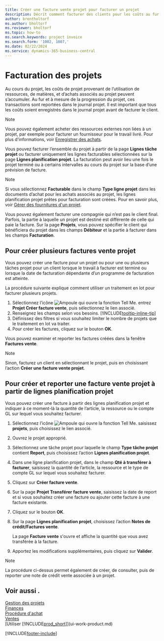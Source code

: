 ```yaml
---
title: Créer une facture vente projet pour facturer un projet
description: Décrit comment facturer des clients pour les coûts au fur et à mesure de l’avancée du projet et des coûts accumulés.
author: brentholtorf
ms.author: bholtorf
ms.reviewer: bholtorf
ms.topic: how-to
ms.search.keywords: project invoice
ms.search.form: '1002, 1007,'
ms.date: 02/22/2024
ms.service: dynamics-365-business-central
---
```

# <a name="invoice-projects"></a>Facturation des projets

Au cours du projet, les coûts de projet provenant de l’utilisation de ressources, de matières, et d’achats associés au projet peuvent s’accumuler. Au fur et à mesure de la progression du projet, ces transactions sont reportées dans le journal projet. Il est important que tous les coûts soient enregistrés dans le journal projet avant de facturer le client.

> [!NOTE]
> Vous pouvez également acheter des ressources externes non liées à un projet, par exemple pour facturer un fournisseur pour le travail livré. Pour plus d'informations, voir [Enregistrer des achats](purchasing-how-record-purchases.md).

Vous pouvez facturer l’ensemble du projet à partir de la page **Lignes tâche projet** ou facturer uniquement les lignes facturables sélectionnées sur la page **Lignes planification projet**. La facturation peut avoir lieu une fois le projet terminé ou à certains intervalles au cours du projet sur la base d’une prévision de facture.

> [!NOTE]  
> Si vous sélectionnez **Facturable** dans le champ **Type ligne projet** dans les documents d’achat pour les achats associés au projet, les lignes planification projet prêtes pour facturation sont créées. Pour en savoir plus, voir [Gérer des fournitures d'un projet](projects-how-manage-project-supplies.md).

Vous pouvez également facturer une compagnie qui n’est pas le client final. Parfois, la partie à laquelle un projet est destiné est différente de celle qui paie la facture. Sur la page **Projets**, vous pouvez spécifier le client qui bénéficiera du projet dans les champs **Débiteur** et la partie à facturer dans les champs **Facturation**.

## <a name="to-create-multiple-project-sales-invoices"></a>Pour créer plusieurs factures vente projet

Vous pouvez créer une facture pour un projet ou pour une ou plusieurs tâches projet pour un client lorsque le travail à facturer est terminé ou lorsque la date de facturation dépendante d’un programme de facturation est atteinte.

La procédure suivante explique comment utiliser un traitement en lot pour facturer plusieurs projets.  

1. Sélectionnez l’icône ![Ampoule qui ouvre la fonction Tell Me.](media/ui-search/search_small.png "Dites-moi ce que vous voulez faire") entrez **Projet Créer facture vente**, puis sélectionnez le lien associé.  
2. Renseignez les champs selon vos besoins. [!INCLUDE[tooltip-inline-tip](includes/tooltip-inline-tip_md.md)]
3. Définissez des filtres si vous souhaitez limiter le nombre de projets que le traitement en lot va traiter.
4. Pour créer les factures, cliquez sur le bouton **OK**.  

Vous pouvez examiner et reporter les factures créées dans la fenêtre **Factures vente**.

> [!NOTE]
> Sinon, facturez un client en sélectionnant le projet, puis en choisissant l’action **Créer une facture vente projet**. 

## <a name="to-create-and-post-project-sales-invoice-from-project-planning-lines"></a>Pour créer et reporter une facture vente projet à partir de lignes planification projet

Vous pouvez créer une facture à partir des lignes planification projet et indiquer à ce moment-là la quantité de l’article, la ressource ou le compte GL sur lequel vous souhaitez facturer.

1. Sélectionnez l’icône ![Ampoule qui ouvre la fonction Tell Me.](media/ui-search/search_small.png "Dites-moi ce que vous voulez faire") saisissez **projets**, puis choisissez le lien associé.
2. Ouvrez le projet approprié.
3. Sélectionnez une tâche projet pour laquelle le champ **Type tâche projet** contient **Report**, puis choisissez l’action **Lignes planification projet**.  
4. Dans une ligne planification projet, dans le champ **Qté à transférer à facturer**, saisissez la quantité de l’article, la ressource et le type de compte GL sur lequel vous souhaitez facturer.  
5. Cliquez sur **Créer facture vente**.
6. Sur la page **Projet Transférer facture vente**, saisissez la date de report et si vous souhaitez créer une facture ou ajouter cette facture à une facture existante.
7. Cliquez sur le bouton **OK**.  
8. Sur la page **Lignes planification projet**, choisissez l’action **Notes de crédit/Factures vente**.

    La page **Facture vente** s'ouvre et affiche la quantité que vous avez transférée à la facture.
9. Apportez les modifications supplémentaires, puis cliquez sur **Valider**.

> [!NOTE]  
> La procédure ci-dessus permet également de créer, de consulter, puis de reporter une note de crédit vente associée à un projet.

## <a name="see-also"></a>Voir aussi .

[Gestion des projets](projects-manage-projects.md)  
[Finances](finance.md)  
[Procédure d'achat](purchasing-manage-purchasing.md)  
[Ventes](sales-manage-sales.md)  
[Utiliser [!INCLUDE[prod_short](includes/prod_short.md)]](ui-work-product.md)  

[!INCLUDE[footer-include](includes/footer-banner.md)]
